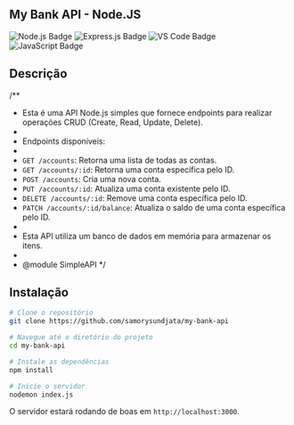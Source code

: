 ## My Bank API - Node.JS

![Node.js Badge](https://img.shields.io/badge/Node.js-339933?style=for-the-badge&logo=nodedotjs&logoColor=white)
![Express.js Badge](https://img.shields.io/badge/Express.js-000000?style=for-the-badge&logo=express&logoColor=white)
![VS Code Badge](https://img.shields.io/badge/Made%20with-VS%20Code-007ACC?style=for-the-badge&logo=visualstudiocode&logoColor=white)
![JavaScript Badge](https://img.shields.io/badge/JavaScript-ES6-F7DF1E?style=for-the-badge&logo=javascript&logoColor=black)

## Descrição

/\*\*

- Esta é uma API Node.js simples que fornece endpoints para realizar operações CRUD (Create, Read, Update, Delete).
-
- Endpoints disponíveis:
-
- `GET /accounts`: Retorna uma lista de todas as contas.
- `GET /accounts/:id`: Retorna uma conta específica pelo ID.
- `POST /accounts`: Cria uma nova conta.
- `PUT /accounts/:id`: Atualiza uma conta existente pelo ID.
- `DELETE /accounts/:id`: Remove uma conta específica pelo ID.
- `PATCH /accounts/:id/balance`: Atualiza o saldo de uma conta específica pelo ID.
-
- Esta API utiliza um banco de dados em memória para armazenar os itens.
-
- @module SimpleAPI
  \*/

## Instalação

```bash
# Clone o repositório
git clone https://github.com/samorysundjata/my-bank-api

# Navegue até o diretório do projeto
cd my-bank-api

# Instale as dependências
npm install

# Inicie o servidor
nodemon index.js
```

O servidor estará rodando de boas em `http://localhost:3000`.
